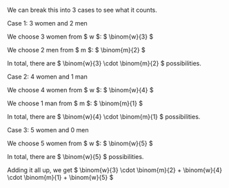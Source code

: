We can break this into 3 cases to see what it counts.

Case 1: 3 women and 2 men

We choose 3 women from $ w $: $ \binom{w}{3} $

We choose 2 men from $ m $: $ \binom{m}{2} $

In total, there are $ \binom{w}{3} \cdot \binom{m}{2} $ possibilities.

Case 2: 4 women and 1 man

We choose 4 women from $ w $: $ \binom{w}{4} $

We choose 1 man from $ m $: $ \binom{m}{1} $

In total, there are $ \binom{w}{4} \cdot \binom{m}{1} $ possibilities.

Case 3: 5 women and 0 men

We choose 5 women from $ w $: $ \binom{w}{5} $

In total, there are $ \binom{w}{5} $ possibilities.

Adding it all up, we get $ \binom{w}{3} \cdot \binom{m}{2} + \binom{w}{4} \cdot \binom{m}{1} + \binom{w}{5} $
